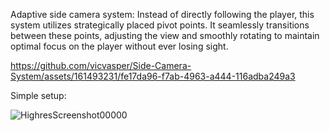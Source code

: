 Adaptive side camera system: Instead of directly following the player, this system utilizes strategically placed pivot points. 
It seamlessly transitions between these points, adjusting the view and smoothly rotating to maintain optimal focus on the player without ever losing sight.

https://github.com/vicvasper/Side-Camera-System/assets/161493231/fe17da96-f7ab-4963-a444-116adba249a3

Simple setup:



![HighresScreenshot00000](https://github.com/vicvasper/Side-Camera-System/assets/161493231/117138da-f5fc-4578-ad4e-237bdd71110f)

